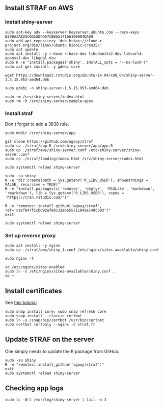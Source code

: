 ## Install STRAF on AWS

### Install shiny-server

```
sudo apt-key adv --keyserver keyserver.ubuntu.com --recv-keys E298A3A825C0D65DFD57CBB651716619E084DAB9
sudo add-apt-repository 'deb https://cloud.r-project.org/bin/linux/ubuntu bionic-cran35/'
sudo apt update
sudo apt install -y r-base r-base-dev libudunits2-dev libcurl4-openssl-dev libgdal-dev
sudo R -e "install.packages('shiny', INSTALL_opts = '--no-lock')"
sudo apt-get install -y gdebi-core

wget https://download3.rstudio.org/ubuntu-14.04/x86_64/shiny-server-1.5.15.953-amd64.deb

sudo gdebi -n shiny-server-1.5.15.953-amd64.deb

sudo rm /srv/shiny-server/index.html
sudo rm -R /srv/shiny-server/sample-apps
```

### Install straf

Don't forget to add a 3838 rule.

```
sudo mkdir /srv/shiny-server/app

git clone https://github.com/agouy/straf
sudo cp ./straf/app.R /srv/shiny-server/app/app.R
sudo cp ./straf/aws/shiny-server.conf /etc/shiny-server/shiny-server.conf
sudo cp ./straf/landing/index.html /srv/shiny-server/index.html

sudo systemctl reload shiny-server

sudo -su shiny
R -e "dir.create(path = Sys.getenv('R_LIBS_USER'), showWarnings = FALSE, recursive = TRUE)"
R -e "install.packages(c('remotes', 'dbplyr', 'RSQLite', 'markdown', 'rmarkdown'), lib = Sys.getenv('R_LIBS_USER'), repos = 'https://cran.rstudio.com/')"

R -e "remotes::install_github('agouy/straf', ref='c91f047f1cbd92af88c32e6655711842e549c503')"
exit

sudo systemctl reload shiny-server
```

### Set up reverse proxy

```
sudo apt install -y nginx
sudo cp ./straf/aws/shiny_1.conf /etc/nginx/sites-available/shiny.conf

sudo nginx -t

cd /etc/nginx/sites-enabled
sudo ln -s /etc/nginx/sites-available/shiny.conf .
cd ~
```

## Install certificates

See [this tutorial](https://www.charlesbordet.com/en/guide-shiny-aws/#3-install-r-and-r-shiny-on-your-new-server).

```
sudo snap install core; sudo snap refresh core
sudo snap install --classic certbot
sudo ln -s /snap/bin/certbot /usr/bin/certbot
sudo certbot certonly --nginx -d straf.fr
```

## Update STRAF on the server

One simply needs to update the R package from GitHub.

```
sudo -su shiny
R -e "remotes::install_github('agouy/straf')"
exit
sudo systemctl reload shiny-server
```

## Checking app logs

```
sudo ls -Art /var/log/shiny-server | tail -n 1
```

